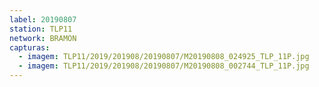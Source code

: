 ```yaml
---
label: 20190807
station: TLP11
network: BRAMON
capturas:
  - imagem: TLP11/2019/201908/20190807/M20190808_024925_TLP_11P.jpg
  - imagem: TLP11/2019/201908/20190807/M20190808_002744_TLP_11P.jpg
---
```

